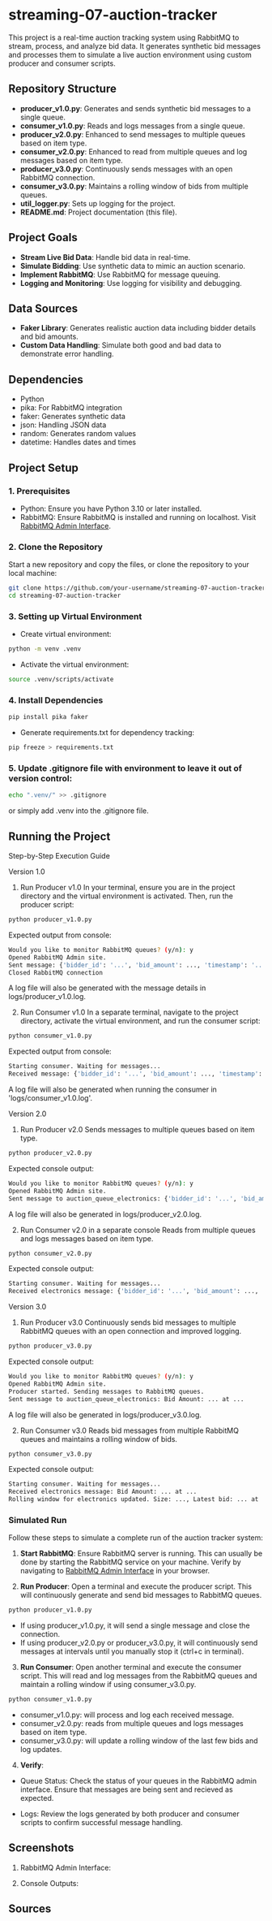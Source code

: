# streaming-07-auction-tracker

This project is a real-time auction tracking system using RabbitMQ to stream, process, and analyze bid data. It generates synthetic bid messages and processes them to simulate a live auction environment using custom producer and consumer scripts.

## Repository Structure

- **producer_v1.0.py**: Generates and sends synthetic bid messages to a single queue.
- **consumer_v1.0.py**: Reads and logs messages from a single queue.
- **producer_v2.0.py**: Enhanced to send messages to multiple queues based on item type.
- **consumer_v2.0.py**: Enhanced to read from multiple queues and log messages based on item type.
- **producer_v3.0.py**: Continuously sends messages with an open RabbitMQ connection.
- **consumer_v3.0.py**: Maintains a rolling window of bids from multiple queues.
- **util_logger.py**: Sets up logging for the project.
- **README.md**: Project documentation (this file).

## Project Goals

- **Stream Live Bid Data**: Handle bid data in real-time.
- **Simulate Bidding**: Use synthetic data to mimic an auction scenario.
- **Implement RabbitMQ**: Use RabbitMQ for message queuing.
- **Logging and Monitoring**: Use logging for visibility and debugging.

## Data Sources

- **Faker Library**: Generates realistic auction data including bidder details and bid amounts.
- **Custom Data Handling**: Simulate both good and bad data to demonstrate error handling.

## Dependencies

- Python
- pika: For RabbitMQ integration
- faker: Generates synthetic data
- json: Handling JSON data
- random: Generates random values
- datetime: Handles dates and times

## Project Setup

### 1. Prerequisites

- Python: Ensure you have Python 3.10 or later installed.
- RabbitMQ: Ensure RabbitMQ is installed and running on localhost. Visit [RabbitMQ Admin Interface](http://localhost:15672).

### 2. Clone the Repository

Start a new repository and copy the files, or clone the repository to your local machine:
```bash
git clone https://github.com/your-username/streaming-07-auction-tracker.git
cd streaming-07-auction-tracker
```
### 3. Setting up Virtual Environment
- Create virtual environment: 
```bash
python -m venv .venv
```
- Activate the virtual environment:
```bash
source .venv/scripts/activate
```
### 4. Install Dependencies

```bash
pip install pika faker
```
- Generate requirements.txt for dependency tracking:
```bash
pip freeze > requirements.txt
```

### 5.  Update .gitignore file with environment to leave it out of version control:
```bash
echo ".venv/" >> .gitignore
```
or simply add .venv into the .gitignore file. 

## Running the Project
Step-by-Step Execution Guide

Version 1.0

1. Run Producer v1.0
In your terminal, ensure you are in the project directory and the virtual environment is activated. Then, run the producer script:

```bash
python producer_v1.0.py
```

Expected output from console:

```bash
Would you like to monitor RabbitMQ queues? (y/n): y
Opened RabbitMQ Admin site.
Sent message: {'bidder_id': '...', 'bid_amount': ..., 'timestamp': '...', 'item': '...', 'bidder_name': '...', 'bidder_email': '...'}
Closed RabbitMQ connection
```
A log file will also be generated with the message details in logs/producer_v1.0.log.

2. Run Consumer v1.0
In a separate terminal, navigate to the project directory, activate the virtual environment, and run the consumer script:

```bash
python consumer_v1.0.py
```

Expected output from console:

```bash
Starting consumer. Waiting for messages...
Received message: {'bidder_id': '...', 'bid_amount': ..., 'timestamp': '...', 'item': '...', 'bidder_name': '...', 'bidder_email': '...'}
```
A log file will also be generated when running the consumer in 'logs/consumer_v1.0.log'.

Version 2.0

1. Run Producer v2.0
Sends messages to multiple queues based on item type.

```bash
python producer_v2.0.py
```

Expected console output:
```bash
Would you like to monitor RabbitMQ queues? (y/n): y
Opened RabbitMQ Admin site.
Sent message to auction_queue_electronics: {'bidder_id': '...', 'bid_amount': ..., 'timestamp': '...', 'item': 'electronics', 'bidder_name': '...', 'bidder_email': '...'}
```
A log file will also be generated in logs/producer_v2.0.log.

2. Run Consumer v2.0 in a separate console
Reads from multiple queues and logs messages based on item type.

```bash
python consumer_v2.0.py
```

Expected console output:

```bash
Starting consumer. Waiting for messages...
Received electronics message: {'bidder_id': '...', 'bid_amount': ..., 'timestamp': '...', 'item': 'electronics', 'bidder_name': '...', 'bidder_email': '...'}
```

Version 3.0

1. Run Producer v3.0
Continuously sends bid messages to multiple RabbitMQ queues with an open connection and improved logging.

```bash
python producer_v3.0.py
```

Expected console output:

```bash
Would you like to monitor RabbitMQ queues? (y/n): y
Opened RabbitMQ Admin site.
Producer started. Sending messages to RabbitMQ queues.
Sent message to auction_queue_electronics: Bid Amount: ... at ...
```

A log file will also be generated in logs/producer_v3.0.log.

2. Run Consumer v3.0
Reads bid messages from multiple RabbitMQ queues and maintains a rolling window of bids.

```bash
python consumer_v3.0.py
```

Expected console output:

```bash
Starting consumer. Waiting for messages...
Received electronics message: Bid Amount: ... at ...
Rolling window for electronics updated. Size: ..., Latest bid: ... at ...
```
### Simulated Run

Follow these steps to simulate a complete run of the auction tracker system:

1. **Start RabbitMQ**: Ensure RabbitMQ server is running. This can usually be done by starting the RabbitMQ service on your machine. Verify by navigating to [RabbitMQ Admin Interface](http://localhost:15672) in your browser.

2. **Run Producer**: Open a terminal and execute the producer script. This will continuously generate and send bid messages to RabbitMQ queues.
   
```bash
python producer_v1.0.py  
```
- If using producer_v1.0.py, it will send a single message and close the connection.
- If using producer_v2.0.py or producer_v3.0.py, it will continuously send messages at intervals until you manually stop it (ctrl+c in terminal).

3. **Run Consumer**: Open another terminal and execute the consumer script. This will read and log messages from the RabbitMQ queues and maintain a rolling window if using consumer_v3.0.py.

```bash
python consumer_v1.0.py
```
- consumer_v1.0.py: will process and log each received message.
- consumer_v2.0.py: reads from multiple queues and logs messages based on item type.
- consumer_v3.0.py: will update a rolling window of the last few bids and log updates.

4. **Verify**:
- Queue Status: Check the status of your queues in the RabbitMQ admin interface. Ensure that messages are being sent and recieved as expected.

- Logs: Review the logs generated by both producer and consumer scripts to confirm successful message handling.

## Screenshots

1. RabbitMQ Admin Interface: 

2. Console Outputs:

## Sources 
